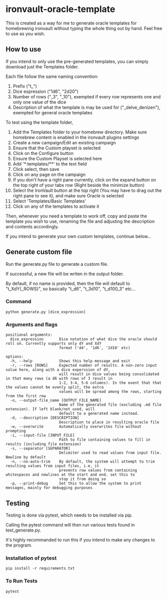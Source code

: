 # ironvault-oracle-template

This is created as a way for me to generate oracle templates for homebrewing ironvault without typing the whole thing out by hand. Feel free to use as you wish.

## How to use

If you intend to only use the pre-generated templates, you can simply download just the Templates folder.

Each file follow the same naming convention:
1. Prefix ("t_")
2. Dice expression ("1d6", "2d20")
3. Number of rows ("_3", "_10"), exempted if every row represents one and only one value of the dice
4. Description of what the template is may be used for ("_delve_denizen"), exempted for general oracle templates

To test using the template folder, 

1. Add the Templates folder to your homebrew directory. Make sure homebrew content is enabled in the ironvault plugins settings
2. Create a new campaign/Edit an existing campaign
3. Ensure that the Custom playset is selected
4. Click on the Configure button
5. Ensure the Custom Playset is selected here
6. Add '*:templates/\*\*' to the text field
7. Click select, then save
8. Click on any page on the campaign
9. If you don't have a right pane currently, click on the expand button on the top right of your tabs row (Right beside the minimize button)
10. Select the IronVault button at the top right (You may have to drag out the right pane to see it), and make sure Oracle is selected
11. Select 'Templates/Basic Templates'
12. Click on any of the templates to activate it

Then, whenever you need a template to work off, copy and paste the template you wish to use, renaming the file and adjusting the description and contents accordingly.

If you intend to generate your own custom templates, continue below...

## Generate custom file

Run the generate.py file to generate a custom file. 

If successful, a new file will be writen in the output folder. 

By default, if no name is provided, then the file will default to "t_XdY{_ROWS}", so basically "t_d6", "t_3d10", "t_d100_3" etc...

### Command
```python generate.py [dice_expression]```

### Arguments and flags
```
positional arguments:
  dice_expression       Dice notation of what dice the oracle should roll on. Currently supports only dY and XdY
                        format ('d4', '1d6', '2d10' etc)

options:
  -h, --help            Shows this help message and exit
  -r, --rows [ROWS]     Expected number of results. A non-zero input value here, along with a dice experssion of dY,
                        will result in dice values being consolidated in that many rows (a d6 with rows of 3 result in
                        1-2, 3-4, 5-6 columns). In the event that that the values cannot be evenly split, the extra
                        values will be spread among the rows, starting from the first row
  -o, --output-file_name [OUTPUT_FILE_NAME]
                        Name of the generated file (excluding .md file extension). If left blank/not used, will
                        default to a generated name instead.
  -d, --description [DESCRIPTION]
                        Description to place in resulting oracle file
  -w, --overwrite       Automatically overwrites file without prompting
  -i, --input-file [INPUT_FILE]
                        Path to file containing values to fill in results (including file extension)
  -s, --separator [SEPARATOR]
                        Delimiter used to read values from input file. Newline by default
  -n, --no-auto-trim    By default, the system will attempt to trim resulting values from input files, i.e, it
                        prevents row values from containing whitespaces and newlines at the start and end. set this to
                        stop it from doing so
  -p, --print-debug     Set this to allow the system to print messages, mainly for debugging purposes
```

## Testing
Testing is done via pytest, which needs to be installed via pip. 

Calling the pytest command will then run various tests found in test_generate.py. 

It's highly recommanded to run this if you intend to make any changes to the program.

### Installation of pytest

```pip install -r requirements.txt```

### To Run Tests 

```pytest```
